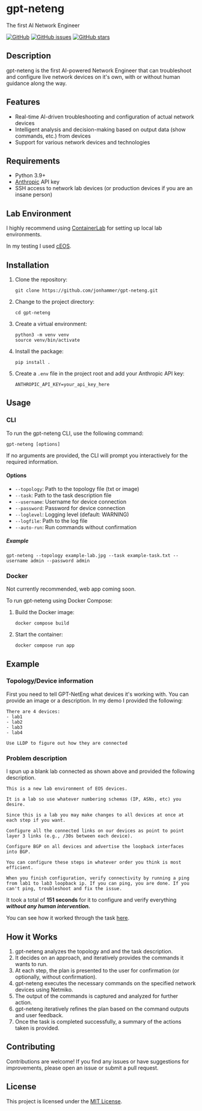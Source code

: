 # gpt-neteng

The first AI Network Engineer

[![GitHub](https://img.shields.io/github/license/jonhammer/gpt-neteng)](https://github.com/jonhammer/gpt-neteng/blob/main/LICENSE)
[![GitHub issues](https://img.shields.io/github/issues/jonhammer/gpt-neteng)](https://github.com/jonhammer/gpt-neteng/issues)
[![GitHub stars](https://img.shields.io/github/stars/jonhammer/gpt-neteng)](https://github.com/jonhammer/gpt-neteng/stargazers)

## Description
gpt-neteng is the first AI-powered Network Engineer that can troubleshoot and configure live network devices on it's own, with or without human guidance along the way.

## Features
- Real-time AI-driven troubleshooting and configuration of actual network devices
- Intelligent analysis and decision-making based on output data (show commands, etc.) from devices
- Support for various network devices and technologies

## Requirements

- Python 3.9+
- [Anthropic](https://www.anthropic.com/) API key
- SSH access to network lab devices (or production devices if you are an insane person)

## Lab Environment

I highly recommend using [ContainerLab](https://containerlab.srlinux.dev/) for setting up local lab environments.

In my testing I used [cEOS](https://www.arista.com/en/support/software-download).

## Installation

1. Clone the repository:
   ```
   git clone https://github.com/jonhammer/gpt-neteng.git
   ```

2. Change to the project directory:
   ```
   cd gpt-neteng
   ```

3. Create a virtual environment:
   ```
   python3 -m venv venv
   source venv/bin/activate
   ```

4. Install the package:
   ```
   pip install .
   ```

5. Create a `.env` file in the project root and add your Anthropic API key:
   ```
   ANTHROPIC_API_KEY=your_api_key_here
   ```
   
## Usage

### CLI

To run the gpt-neteng CLI, use the following command:
```
gpt-neteng [options]
```

If no arguments are provided, the CLI will prompt you interactively for the required information.

#### Options

- `--topology`: Path to the topology file (txt or image)
- `--task`: Path to the task description file
- `--username`: Username for device connection
- `--password`: Password for device connection
- `--loglevel`: Logging level (default: WARNING)
- `--logfile`: Path to the log file
- `--auto-run`: Run commands without confirmation

##### Example

```
gpt-neteng --topology example-lab.jpg --task example-task.txt --username admin --password admin
```

### Docker

Not currently recommended, web app coming soon.

To run gpt-neteng using Docker Compose:

1. Build the Docker image:
   ```
   docker compose build
   ```

2. Start the container:
   ```
   docker compose run app
   ```



## Example
### Topology/Device information
First you need to tell GPT-NetEng what devices it's working with. You can provide an image or a description. In my demo I provided the following:

```
There are 4 devices:
- lab1
- lab2
- lab3
- lab4

Use LLDP to figure out how they are connected
```


### Problem description

I spun up a blank lab connected as shown above and provided the following description.

```
This is a new lab environment of EOS devices.

It is a lab so use whatever numbering schemas (IP, ASNs, etc) you desire.

Since this is a lab you may make changes to all devices at once at each step if you want.

Configure all the connected links on our devices as point to point layer 3 links (e.g., /30s between each device).

Configure BGP on all devices and advertise the loopback interfaces into BGP.

You can configure these steps in whatever order you think is most efficient.

When you finish configuration, verify connectivity by running a ping from lab1 to lab3 loopback ip. If you can ping, you are done. If you can't ping, troubleshoot and fix the issue.
```

It took a total of **151 seconds** for it to configure and verify everything ***without any human intervention.***

You can see how it worked through the task [here](https://gist.githubusercontent.com/jonhammer/b8c7eddcd20184b0ac4e417b8b6c4d05/raw/42a347797fcf8eff6b12cd4ee91eec287463941d/gistfile1.txt).

## How it Works

1. gpt-neteng analyzes the topology and and the task description.
2. It decides on an approach, and iteratively provides the commands it wants to run.
3. At each step, the plan is presented to the user for confirmation (or optionally, without confirmation).
4. gpt-neteng executes the necessary commands on the specified network devices using Netmiko.
5. The output of the commands is captured and analyzed for further action.
6. gpt-neteng iteratively refines the plan based on the command outputs and user feedback.
7. Once the task is completed successfully, a summary of the actions taken is provided.

## Contributing

Contributions are welcome! If you find any issues or have suggestions for improvements, please open an issue or submit a pull request.

## License

This project is licensed under the [MIT License](https://github.com/jonhammer/gpt-neteng/blob/main/LICENSE).